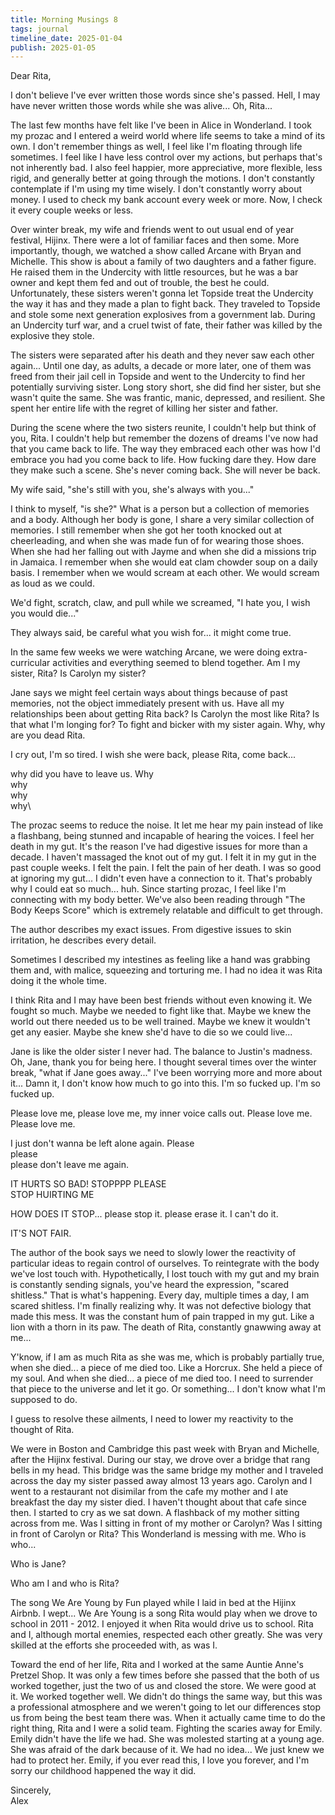 ```yaml
---
title: Morning Musings 8
tags: journal
timeline_date: 2025-01-04
publish: 2025-01-05
---
```


Dear Rita,

I don't believe I've ever written those words since she's passed. Hell, I may have never written those words while she was alive... Oh, Rita...

The last few months have felt like I've been in Alice in Wonderland. I took my prozac and I entered a weird world where life seems to take a mind of its own.
I don't remember things as well, I feel like I'm floating through life sometimes. I feel like I have less control over my actions, but perhaps that's not
inherently bad. I also feel happier, more appreciative, more flexible, less rigid, and generally better at going through the motions. I don't constantly contemplate
if I'm using my time wisely. I don't constantly worry about money. I used to check my bank account every week or more. Now, I check it every couple weeks or less.

Over winter break, my wife and friends went to out usual end of year festival, Hijinx. There were a lot of familiar faces and then some. More importantly, though,
we watched a show called Arcane with Bryan and Michelle. This show is about a family of two daughters and a father figure. He raised them in the Undercity with little resources,
but he was a bar owner and kept them fed and out of trouble, the best he could. Unfortunately, these sisters weren't gonna let Topside treat the Undercity the way it has
and they made a plan to fight back. They traveled to Topside and stole some next generation explosives from a government lab. During an Undercity turf war, 
and a cruel twist of fate, their father was killed by the explosive they stole.

The sisters were separated after his death and they never saw each other again... Until one day, as adults, a decade or more later, 
one of them was freed from their jail cell in Topside and went to the Undercity to find her potentially surviving sister. Long story short, she did find her sister, but
she wasn't quite the same. She was frantic, manic, depressed, and resilient. She spent her entire life with the regret of killing her sister and father.

During the scene where the two sisters reunite, I couldn't help but think of you, Rita. I couldn't help but remember the dozens of dreams I've now had that you came back to life.
The way they embraced each other was how I'd embrace you had you come back to life. How fucking dare they. How dare they make such a scene. She's never coming back. She will
never be back.

My wife said, "she's still with you, she's always with you..."

I think to myself, "is she?" What is a person but a collection of memories and a body. Although her body is gone, I share a very similar collection of memories. I still remember
when she got her tooth knocked out at cheerleading, and when she was made fun of for wearing those shoes. When she had her falling out with Jayme and when she did a missions trip
in Jamaica. I remember when she would eat clam chowder soup on a daily basis. I remember when we would scream at each other. We would scream as loud as we could.

We'd fight, scratch, claw, and pull while we screamed, "I hate you, I wish you would die..."

They always said, be careful what you wish for... it might come true.

In the same few weeks we were watching Arcane, we were doing extra-curricular activities and everything seemed to blend together. Am I my sister, Rita? Is Carolyn my sister?

Jane says we might feel certain ways about things because of past memories, not the object immediately present with us. Have all my relationships been about getting
Rita back? Is Carolyn the most like Rita? Is that what I'm longing for? To fight and bicker with my sister again. Why, why are you dead Rita.

I cry out, I'm so tired. I wish she were back, please Rita, come back...

why did you have to leave us. Why\
why\
why\
why\

The prozac seems to reduce the noise. It let me hear my pain instead of like a flashbang, being stunned and incapable of hearing the voices. I feel her death in my gut.
It's the reason I've had digestive issues for more than a decade. I haven't massaged the knot out of my gut. I felt it in my gut in the past couple weeks. I felt the pain.
I felt the pain of her death. I was so good at ignoring my gut... I didn't even have a connection to it. That's probably why I could eat so much... huh. Since starting prozac,
I feel like I'm connecting with my body better. We've also been reading through "The Body Keeps Score" which is extremely relatable and difficult to get through.

The author describes my exact issues. From digestive issues to skin irritation, he describes every detail.

Sometimes I described my intestines as feeling like a hand was grabbing them and, with malice, squeezing and torturing me. I had no idea it was Rita doing it the whole time.

I think Rita and I may have been best friends without even knowing it. We fought so much. Maybe we needed to fight like that. Maybe we knew the world out there needed us to
be well trained. Maybe we knew it wouldn't get any easier. Maybe she knew she'd have to die so we could live...

Jane is like the older sister I never had. The balance to Justin's madness. Oh, Jane, thank you for being here. I thought several times over the winter break, "what if Jane
goes away..." I've been worrying more and more about it... Damn it, I don't know how much to go into this. I'm so fucked up. I'm so fucked up.

Please love me, please love me, my inner voice calls out. Please love me. Please love me.

I just don't wanna be left alone again. Please\
please\
please don't leave me again.


IT HURTS SO BAD! STOPPPP PLEASE\
STOP HUIRTING ME

HOW DOES IT STOP... please stop it. please erase it. I can't do it.

IT'S NOT FAIR.

The author of the book says we need to slowly lower the reactivity of particular ideas to regain control of ourselves. To reintegrate with the body we've lost touch with.
Hypothetically, I lost touch with my gut and my brain is constantly sending signals, you've heard the expression, "scared shitless." That is what's happening.
Every day, multiple times a day, I am scared shitless. I'm finally realizing why. It was not defective biology that made this mess. It was the constant hum of pain
trapped in my gut. Like a lion with a thorn in its paw. The death of Rita, constantly gnawwing away at me...

Y'know, if I am as much Rita as she was me, which is probably partially true, when she died... a piece of me died too. Like a Horcrux. She held a piece of my soul. And
when she died... a piece of me died too. I need to surrender that piece to the universe and let it go. Or something... I don't know what I'm supposed to do.

I guess to resolve these ailments, I need to lower my reactivity to the thought of Rita.

We were in Boston and Cambridge this past week with Bryan and Michelle, after the Hijinx festival. During our stay, we drove over a bridge that rang bells in my head.
This bridge was the same bridge my mother and I traveled across the day my sister passed away almost 13 years ago. Carolyn and I went to a restaurant not disimilar from 
the cafe my mother and I ate breakfast the day my sister died. I haven't thought about that cafe since then. I started to cry as we sat down. A flashback of my mother sitting
across from me. Was I sitting in front of my mother or Carolyn? Was I sitting in front of Carolyn or Rita? This Wonderland is messing with me. Who is who...

Who is Jane?

Who am I and who is Rita?

The song We Are Young by Fun played while I laid in bed at the Hijinx Airbnb. I wept... We Are Young is a song Rita would play when we drove to school in 2011 - 2012. I enjoyed
it when Rita would drive us to school. Rita and I, although mortal enemies, respected each other greatly. She was very skilled at the efforts she proceeded with, as was I.

Toward the end of her life, Rita and I worked at the same Auntie Anne's Pretzel Shop. It was only a few times before she passed that the both of us worked together, just the two
of us and closed the store. We were good at it. We worked together well. We didn't do things the same way, but this was a professional atmosphere and we weren't going
to let our differences stop us from being the best team there was. When it actually came time to do the right thing, Rita and I were a solid team. Fighting the scaries
away for Emily. Emily didn't have the life we had. She was molested starting at a young age. She was afraid of the dark because of it. We had no idea... We just
knew we had to protect her. Emily, if you ever read this, I love you forever, and I'm sorry our childhood happened the way it did.

Sincerely,\
Alex

